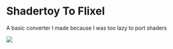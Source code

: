 # Shadertoy To Flixel

A basic converter I made because I was too lazy to port shaders

![](https://raw.githubusercontent.com/Vortex2Oblivion/hxpy/master/images/readme.png)